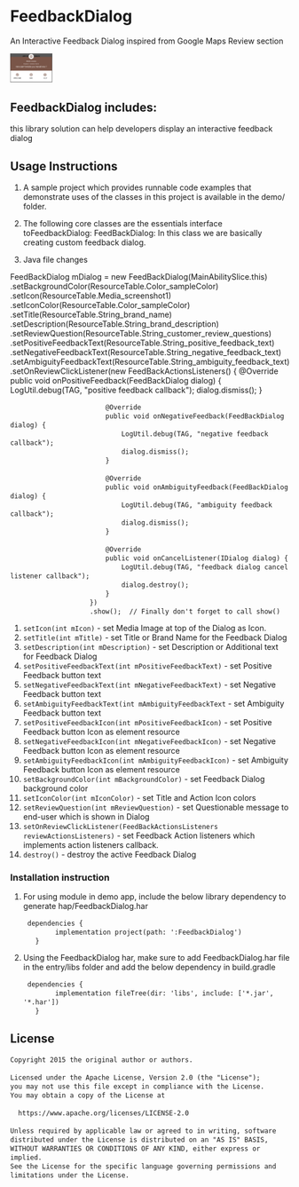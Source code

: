 # FeedbackDialog

An Interactive Feedback Dialog inspired from Google Maps Review section

<img src="./screenshots/screenshot1.png"  width="15%" height="30%"></img>

## FeedbackDialog includes:
this library solution can help developers display an interactive feedback dialog

## Usage Instructions
1. A sample project which provides runnable code examples that demonstrate uses of the classes in this project is available in the demo/ folder.

2. The following core classes are the essentials interface toFeedbackDialog:
FeedBackDialog: In this class we are basically creating custom feedback dialog.

3. Java file changes

FeedBackDialog mDialog = new FeedBackDialog(MainAbilitySlice.this)
                        .setBackgroundColor(ResourceTable.Color_sampleColor)
                        .setIcon(ResourceTable.Media_screenshot1)
                        .setIconColor(ResourceTable.Color_sampleColor)
                        .setTitle(ResourceTable.String_brand_name)
                        .setDescription(ResourceTable.String_brand_description)
                        .setReviewQuestion(ResourceTable.String_customer_review_questions)
                        .setPositiveFeedbackText(ResourceTable.String_positive_feedback_text)
                        .setNegativeFeedbackText(ResourceTable.String_negative_feedback_text)
                        .setAmbiguityFeedbackText(ResourceTable.String_ambiguity_feedback_text)
                        .setOnReviewClickListener(new FeedBackActionsListeners() {
                            @Override
                            public void onPositiveFeedback(FeedBackDialog dialog) {
                                LogUtil.debug(TAG, "positive feedback callback");
                                dialog.dismiss();
                            }

                            @Override
                            public void onNegativeFeedback(FeedBackDialog dialog) {
                                LogUtil.debug(TAG, "negative feedback callback");
                                dialog.dismiss();
                            }

                            @Override
                            public void onAmbiguityFeedback(FeedBackDialog dialog) {
                                LogUtil.debug(TAG, "ambiguity feedback callback");
                                dialog.dismiss();
                            }

                            @Override
                            public void onCancelListener(IDialog dialog) {
                                LogUtil.debug(TAG, "feedback dialog cancel listener callback");
                                dialog.destroy();
                            }
                        })
                        .show();  // Finally don't forget to call show()
                        
1. ```setIcon(int mIcon)``` - set Media Image at top of the Dialog as Icon. <br />
2. ```setTitle(int mTitle)``` -  set Title or Brand Name for the Feedback Dialog
3. ```setDescription(int mDescription)``` - set Description or Additional text for Feedback Dialog
4. ```setPositiveFeedbackText(int mPositiveFeedbackText)``` - set Positive Feedback button text
5. ```setNegativeFeedbackText(int mNegativeFeedbackText)``` - set Negative Feedback button text
6. ```setAmbiguityFeedbackText(int mAmbiguityFeedbackText``` - set Ambiguity Feedback button text
7. ```setPositiveFeedbackIcon(int mPositiveFeedbackIcon)``` - set Positive Feedback button Icon as element resource
8. ```setNegativeFeedbackIcon(int mNegativeFeedbackIcon)``` - set Negative Feedback button Icon as element resource
9. ```setAmbiguityFeedbackIcon(int mAmbiguityFeedbackIcon)``` - set Ambiguity Feedback button Icon as element resource
10. ```setBackgroundColor(int mBackgroundColor)``` - set Feedback Dialog background color
11. ```setIconColor(int mIconColor)``` - set Title and Action Icon colors
12. ```setReviewQuestion(int mReviewQuestion)``` - set Questionable message to end-user which is shown in Dialog
14. ```setOnReviewClickListener(FeedBackActionsListeners reviewActionsListeners)``` - set Feedback Action listeners which implements action listeners callback.
15. ```destroy()``` - destroy the active Feedback Dialog

### Installation instruction

1. For using module in demo app, include the below library dependency to generate hap/FeedbackDialog.har

        dependencies {
               implementation project(path: ':FeedbackDialog')
          }

2. Using the FeedbackDialog har, make sure to add FeedbackDialog.har file in the entry/libs folder and add the below dependency
in build.gradle

        dependencies {
               implementation fileTree(dir: 'libs', include: ['*.jar', '*.har'])
          }
    
## License
    Copyright 2015 the original author or authors.

    Licensed under the Apache License, Version 2.0 (the "License");
    you may not use this file except in compliance with the License.
    You may obtain a copy of the License at

      https://www.apache.org/licenses/LICENSE-2.0

    Unless required by applicable law or agreed to in writing, software
    distributed under the License is distributed on an "AS IS" BASIS,
    WITHOUT WARRANTIES OR CONDITIONS OF ANY KIND, either express or implied.
    See the License for the specific language governing permissions and
    limitations under the License.
